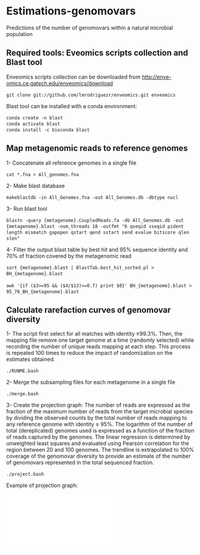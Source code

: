 # Estimations-genomovars
Predictions of the number of genomovars within a natural microbial population

## Required tools: Eveomics scripts collection and Blast tool

Enveomics scripts collection can be downloaded from http://enve-omics.ce.gatech.edu/enveomics/download
```
git clone git://github.com/lmrodriguezr/enveomics.git enveomics 
```

Blast tool can be installed with a conda environment:
```
conda create -n blast
conda activate blast
conda install -c bioconda blast
```

## Map metagenomic reads to reference genomes

1- Concatenate all reference genomes in a single file

```
cat *.fna > All_genomes.fna
```

2- Make blast database

```
makeblastdb -in All_Genomes.fna -out All_Genomes.db -dbtype nucl
```

3- Run blast tool

```
blastn -query {metagenome}.CoupledReads.fa -db All_Genomes.db -out {metagenome}.blast -num_threads 18 -outfmt "6 qseqid sseqid pident length mismatch gapopen qstart qend sstart send evalue bitscore qlen slen"
```

4- Filter the output blast table by best hit and 95% sequence identity and 70% of fraction covered by the metagenomic read

```
sort {metagenome}.blast | BlastTab.best_hit_sorted.pl > BH_{metagenome}.blast

awk '{if ($3>=95 && ($4/$13)>=0.7) print $0}' BH_{metagenome}.blast > 95_70_BH_{metagenome}.blast

```

## Calculate rarefaction curves of genomovar diversity 

1- The script first select for all matches with identity ≥99.3%. Then, the mapping file remove one target genome at a time (randomly selected) while recording the number of unique reads mapping at each step. This process is repeated 100 times to reduce the impact of randomization on the estimates obtained. 

```
./RUNME.bash
```

2- Merge the subsampling files for each metagenome in a single file

```
./merge.bash
```

3- Create the projection graph: The number of reads are expressed as the fraction of the maximum number of reads from the target microbial species by dividing the observed counts by the total number of reads mapping to any reference genome with identity ≥ 95%. The logarithm of the number of total (dereplicated) genomes used is expressed as a function of the fraction of reads captured by the genomes. The linear regression is determined by unweighted least squares and evaluated using Pearson correlation for the region between 20 and 100 genomes. The trendline is extrapolated to 100% coverage of the genomovar diversity to provide an estimate of the number of genomovars represented in the total sequenced fraction.

```
./project.bash
```


Example of projection graph:

![figure](/rarefaction/projection.pdf)




